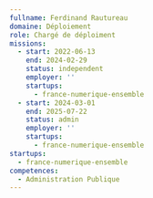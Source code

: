 ```yaml
---
fullname: Ferdinand Rautureau
domaine: Déploiement
role: Chargé de déploiment
missions:
  - start: 2022-06-13
    end: 2024-02-29
    status: independent
    employer: ''
    startups:
      - france-numerique-ensemble
  - start: 2024-03-01
    end: 2025-07-22
    status: admin
    employer: ''
    startups:
      - france-numerique-ensemble
startups:
  - france-numerique-ensemble
competences:
  - Administration Publique
---
```

